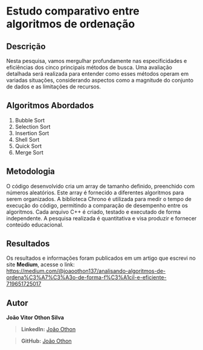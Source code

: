 # Estudo comparativo entre algoritmos de ordenação

## Descrição
Nesta pesquisa, vamos mergulhar profundamente nas especificidades e eficiências dos cinco principais métodos de busca. Uma avaliação detalhada será realizada para entender como esses métodos operam em variadas situações, considerando aspectos como a magnitude do conjunto de dados e as limitações de recursos.

## Algoritmos Abordados
1. Bubble Sort
2. Selection Sort
3. Insertion Sort
4. Shell Sort
5. Quick Sort
6. Merge Sort

## Metodologia
O código desenvolvido cria um array de tamanho definido, preenchido com números aleatórios. Este array é fornecido a diferentes algoritmos para serem organizados. A biblioteca Chrono é utilizada para medir o tempo de execução do código, permitindo a comparação de desempenho entre os algoritmos. Cada arquivo C++ é criado, testado e executado de forma independente. A pesquisa realizada é quantitativa e visa produzir e fornecer conteúdo educacional.

## Resultados
Os resultados e informações foram publicados em um artigo que escrevi no site **Medium**, acesse o link: https://medium.com/@joaoothon137/analisando-algoritmos-de-ordena%C3%A7%C3%A3o-de-forma-f%C3%A1cil-e-eficiente-719651725017

## Autor
**João Vitor Othon Silva**
>**Linkedln:** [João Othon](https://www.linkedin.com/in/jo%C3%A3o-othon-2917422a6/)

>**GitHub:** [João Othon]()
